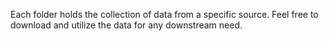 Each folder holds the collection of data from a specific source. Feel free to download and utilize the data for any downstream need.
